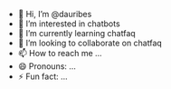 - 👋 Hi, I’m @dauribes
- 👀 I’m interested in chatbots
- 🌱 I’m currently learning chatfaq
- 💞️ I’m looking to collaborate on chatfaq
- 📫 How to reach me ...
- 😄 Pronouns: ...
- ⚡ Fun fact: ...

<!---
dauribes/dauribes is a ✨ special ✨ repository because its `README.md` (this file) appears on your GitHub profile.
You can click the Preview link to take a look at your changes.
--->
